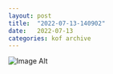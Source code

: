 ```yaml
---
layout:	post
title:	"2022-07-13-140902"
date:	2022-07-13
categories:	kof archive
---
```


![Image Alt](https://k0f.github.io/assets/2022-07-13-140902.jpg)
